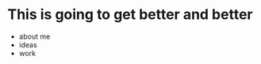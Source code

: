 
# This is going to get better and better

<ul>
  <li> about me </li>
    <li> ideas </li>
  <li> work </li>
  

  
  </ul>

